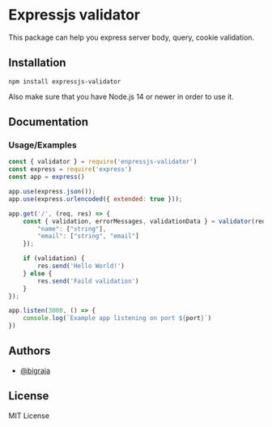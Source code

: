 # Expressjs validator

This package can help you express server body, query, cookie validation.

## Installation

```
npm install expressjs-validator
```

Also make sure that you have Node.js 14 or newer in order to use it.

## Documentation

### Usage/Examples

```js app.js
const { validator } = require('enpressjs-validator')
const express = require('express')
const app = express()

app.use(express.json());
app.use(express.urlencoded({ extended: true }));

app.get('/', (req, res) => {
    const { validation, errorMessages, validationData } = validator(req.boy, {
        "name": ["string"],
        "email": ["string", "email"]
    });

    if (validation) {
        res.send('Hello World!')
    } else {
        res.send('Faild validation')
    }
});

app.listen(3000, () => {
    console.log(`Example app listening on port ${port}`)
})
```

## Authors

- [@bigraja](https://www.github.com/bigraja)

## License

MIT License